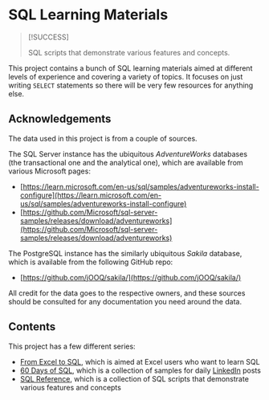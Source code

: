 # SQL Learning Materials

> [!SUCCESS]
>
> SQL scripts that demonstrate various features and concepts.

This project contains a bunch of SQL learning materials aimed at different levels of experience and covering a variety of topics. It focuses on just writing `SELECT` statements so there will be very few resources for anything else.

## Acknowledgements

The data used in this project is from a couple of sources.

The SQL Server instance has the ubiquitous _AdventureWorks_ databases (the transactional one and the analytical one), which are available from various Microsoft pages:

- [https://learn.microsoft.com/en-us/sql/samples/adventureworks-install-configure](https://learn.microsoft.com/en-us/sql/samples/adventureworks-install-configure)
- [https://github.com/Microsoft/sql-server-samples/releases/download/adventureworks](https://github.com/Microsoft/sql-server-samples/releases/download/adventureworks)

The PostgreSQL instance has the similarly ubiquitous _Sakila_ database, which is available from the following GitHub repo:

- [https://github.com/jOOQ/sakila/](https://github.com/jOOQ/sakila/)

All credit for the data goes to the respective owners, and these sources should be consulted for any documentation you need around the data.

## Contents

This project has a few different series:

- [From Excel to SQL](from-excel-to-sql/from-excel-to-sql.md), which is aimed at Excel users who want to learn SQL
- [60 Days of SQL](60-days-of-sql/60-days-of-sql.md), which is a collection of samples for daily [LinkedIn](https://www.linkedin.com/) posts
- [SQL Reference](sql-reference/sql-reference.md), which is a collection of SQL scripts that demonstrate various features and concepts
